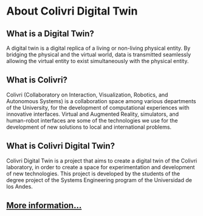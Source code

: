 # About Colivri Digital Twin

## What is a Digital Twin?

A digital twin is a digital replica of a living or non-living physical entity. By bridging the physical and the virtual world, data is transmitted seamlessly allowing the virtual entity to exist simultaneously with the physical entity.

## What is Colivri?

Colivri (Collaboratory on Interaction, Visualization, Robotics, and Autonomous Systems) is a collaboration space among various departments of the University, for the development of computational experiences with innovative interfaces. Virtual and Augmented Reality, simulators, and human-robot interfaces are some of the technologies we use for the development of new solutions to local and international problems.

## What is Colivri Digital Twin?

Colivri Digital Twin is a project that aims to create a digital twin of the Colivri laboratory, in order to create a space for experimentation and development of new technologies. This project is developed by the students of the degree project of the Systems Engineering program of the Universidad de los Andes.

## [More information...](https://imagine.uniandes.edu.co/projects/Pablo_gemeloDigital.html)